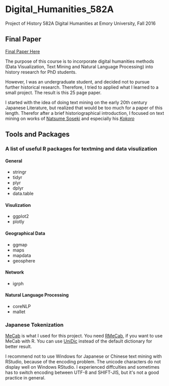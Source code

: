# Digital_Humanities_582A
Project of History 582A Digital Humanities at Emory University, Fall 2016

## Final Paper
[Final Paper Here](Final%20Paper%20HIST582A%20Zixuan%20(Armstrong)%20Li.pdf)

The purpose of this course is to incorporate digital humanities methods (Data Visualization, Text Mining and Natural Language Processing) into history research for PhD students. 

However, I was an undergraduate student, and decided not to pursue further historical research. Therefore, I tried to applied what I learned to a small project. The result is this 25 page paper.

I started with the idea of doing text mining on the early 20th century Japanese Literature, but realized that would be too much for a paper of this length. Therefor after a brief historiographical introduction, I focused on text mining on works of [Natsume Soseki](https://en.wikipedia.org/wiki/Natsume_S%C5%8Dseki) and especially his [*Kokoro*](https://en.wikipedia.org/wiki/Kokoro)


## Tools and Packages

### A list of useful R packages for textming and data visulization

#### General
* stringr
* tidyr
* plyr
* dplyr
* data.table

#### Visulization
* ggplot2
* plotly

#### Geographical Data
* ggmap
* maps
* mapdata
* geosphere

#### Network
* igrph

#### Natural Language Processing
* coreNLP
* mallet

### Japanese Tokenization
[MeCab](http://taku910.github.io/mecab/) is what I used for this project.
You need [RMeCab](http://rmecab.jp/wiki/index.php?RMeCab), if you want to use MeCab with R.
You can use [UniDic](https://sites.google.com/site/rmecab/home/unidic) instead of the default dictionary for better result.

I recommend not to use Windows for Japanese or Chinese text mining with RStudio, because of the encoding problem. The unicode characters do not display well on Windows RStudio. I experienced diffculties and sometimes has to switch encoding between UTF-8 and SHIFT-JIS, but it's not a good practice in general.
